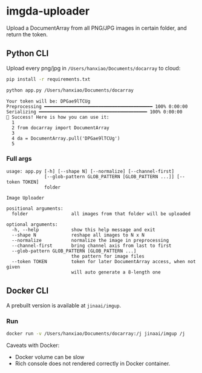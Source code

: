 # imgda-uploader

Upload a DocumentArray from all PNG/JPG images in certain folder, and return the token.   

## Python CLI

Upload every png/jpg in `/Users/hanxiao/Documents/docarray` to cloud:

```bash
pip install -r requirements.txt

python app.py /Users/hanxiao/Documents/docarray
```

```text
Your token will be: DPGae9lTCUg
Preprocessing ━━━━━━━━━━━━━━━━━━━━━━━━━━━━━━━━━━━━━━━━ 100% 0:00:00
Serializing ━━━━━━━━━━━━━━━━━━━━━━━━━━━━━━━━━━━━━━━━ 100% 0:00:00
🎉 Success! Here is how you can use it:
  1
  2 from docarray import DocumentArray
  3
  4 da = DocumentArray.pull('DPGae9lTCUg')
  5
```

### Full args

```text
usage: app.py [-h] [--shape N] [--normalize] [--channel-first]
              [--glob-pattern GLOB_PATTERN [GLOB_PATTERN ...]] [--token TOKEN]
              folder

Image Uploader

positional arguments:
  folder                all images from that folder will be uploaded

optional arguments:
  -h, --help            show this help message and exit
  --shape N             reshape all images to N x N
  --normalize           normalize the image in preprocessing
  --channel-first       bring channel axis from last to first
  --glob-pattern GLOB_PATTERN [GLOB_PATTERN ...]
                        the pattern for image files
  --token TOKEN         token for later DocumentArray access, when not given
                        will auto generate a 8-length one
```

## Docker CLI

A prebuilt version is available at `jinaai/imgup`.

### Run
```bash
docker run -v /Users/hanxiao/Documents/docarray:/j jinaai/imgup /j
```

Caveats with Docker:
- Docker volume can be slow
- Rich console does not rendered correctly in Docker container.


